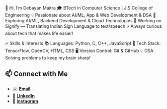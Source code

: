 👋 Hi, I’m Debayan Maitra
🎓 BTech in Computer Science | JIS College of Engineering
💡 Passionate about AI/ML, App & Web Development & DSA
🧠 Exploring AI/ML, Backend Development & Cloud Technologies
🎨 Working on Signify — Translating Indian Sign Language to text/speech
⚡ Always curious about tech that makes life easier!

🔥 Skills & Interests
📚 Languages: Python, C, C++, JavaScript
🧩 Tech Stack: TensorFlow, OpenCV, HTML, CSS
🖥️ Version Control: Git & GitHub
💡 DSA: Solving problems to keep my brain sharp!


## 📫 Connect with Me
- ✉️ [**Email**](mailto:debayanmaitra.cse@gmail.com)
- 🔗 [**LinkedIn**](linkedin.com/in/debayan-maitra-44471b283)
- 📸 [**Instagram**]([https://www.instagram.com/debayan.maitra](https://www.instagram.com/debayan_maitra?igsh=MTMxMXp0cDVyd2hxMg==))



<!---
Debayan2712/Debayan2712 is a ✨ special ✨ repository because its `README.md` (this file) appears on your GitHub profile.
You can click the Preview link to take a look at your changes.
--->

